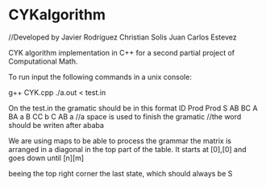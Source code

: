 # CYKalgorithm
//Developed by Javier Rodríguez 
               Christian Solis
               Juan Carlos Estevez
               
CYK algorithm implementation in C++ for a second partial project of Computational Math.

To run input the following commands in a unix console:

g++ CYK.cpp 
./a.out < test.in

On the test.in the gramatic should be in this format
ID Prod Prod
S AB BC
A BA a
B CC b
C AB a
//a space is used to finish the gramatic 
//the word should be writen after 
ababa


We are using maps to be able to process the grammar
the matrix is arranged in a diagonal in the top part of the table.
It starts at [0],[0]
and goes down until [n][m]

beeing the top right corner the last state, which should always be S

